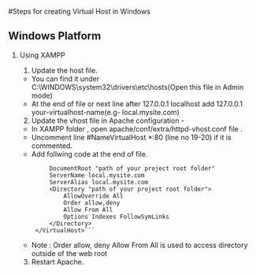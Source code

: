 #Steps for creating Virtual Host in Windows

## Windows Platform 

1. Using XAMPP 

	1. Update the host file.
	 - You can find it under C:\WINDOWS\system32\drivers\etc\hosts(Open this file in Admin mode)
	 - At the end of file or next line after 127.0.0.1 localhost add 127.0.0.1 your-virtualhost-name(e.g- local.mysite.com)

	2. Update the vhost file in Apache configuration - 
	 - In XAMPP folder , open apache/conf/extra/httpd-vhost.conf file .
	 - Uncomment line #NameVirtualHost *:80 (line no 19-20) if it is commented.
	 - Add follwing code at the end of file.
	   ```<VirtualHost *:80>
    		DocumentRoot "path of your project root folder"
    		ServerName local.mysite.com
    		ServerAlias local.mysite.com    		
    		<Directory "path of your project root folder">
        		AllowOverride All
        		Order allow,deny
        		Allow From All
        		Options Indexes FollowSymLinks
    		</Directory>
		</VirtualHost>```
	 - Note : Order allow, deny
	          Allow From All
	          is used to access directory outside of the web root 
	          	
	3. Restart Apache.	
 	



